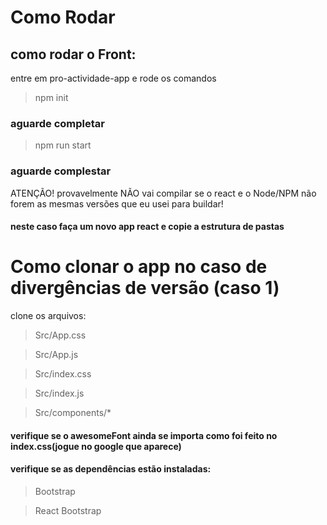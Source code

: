 # Como Rodar
## como rodar o Front:
 entre em pro-actividade-app e rode os comandos
 >npm init
 ### aguarde completar
 >npm run start
 ### aguarde complestar
 ATENÇÃO! provavelmente NÃO vai compilar se o react e o Node/NPM não forem as mesmas versões que eu usei para buildar!

 #### neste caso faça um novo app react e copie a estrutura de pastas

 # Como clonar o app no caso de divergências de versão (caso 1)
 clone os arquivos:
 >Src/App.css

 >Src/App.js
 
 >Src/index.css
 
 >Src/index.js
 
 >Src/components/*
#### verifique se o awesomeFont ainda se importa como foi feito no index.css(jogue no google que aparece)
#### verifique se as dependências estão instaladas:
>Bootstrap

>React Bootstrap